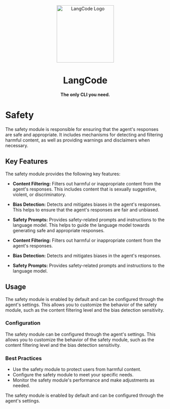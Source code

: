 <div align="center">
  <img src="../../assets/logo.png" alt="LangCode Logo" width="180" />
  <h1><b>LangCode</b></h1>
  <p><b>The only CLI you need.</b></p>
</div>

# Safety

The safety module is responsible for ensuring that the agent's responses are safe and appropriate. It includes mechanisms for detecting and filtering harmful content, as well as providing warnings and disclaimers when necessary.

## Key Features

The safety module provides the following key features:

- **Content Filtering:** Filters out harmful or inappropriate content from the agent's responses. This includes content that is sexually suggestive, violent, or discriminatory.
- **Bias Detection:** Detects and mitigates biases in the agent's responses. This helps to ensure that the agent's responses are fair and unbiased.
- **Safety Prompts:** Provides safety-related prompts and instructions to the language model. This helps to guide the language model towards generating safe and appropriate responses.



- **Content Filtering:** Filters out harmful or inappropriate content from the agent's responses.
- **Bias Detection:** Detects and mitigates biases in the agent's responses.
- **Safety Prompts:** Provides safety-related prompts and instructions to the language model.

## Usage

The safety module is enabled by default and can be configured through the agent's settings. This allows you to customize the behavior of the safety module, such as the content filtering level and the bias detection sensitivity.

### Configuration

The safety module can be configured through the agent's settings. This allows you to customize the behavior of the safety module, such as the content filtering level and the bias detection sensitivity.

### Best Practices

- Use the safety module to protect users from harmful content.
- Configure the safety module to meet your specific needs.
- Monitor the safety module's performance and make adjustments as needed.



The safety module is enabled by default and can be configured through the agent's settings.

